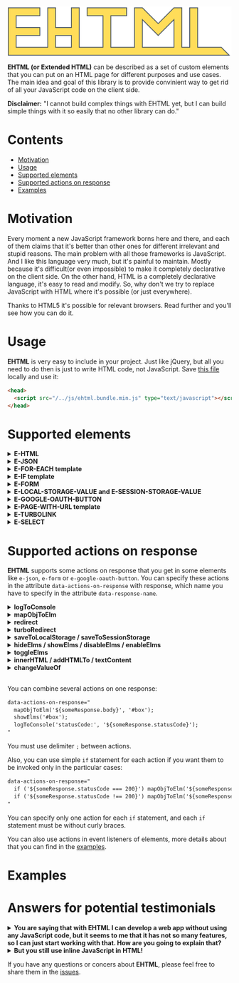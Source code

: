 <img src="https://raw.githubusercontent.com/Guseyn/logos/master/ehtml.svg?sanitize=true">

**EHTML (or Extended HTML)** can be described as a set of custom elements that you can put on an HTML page for different purposes and use cases. The main idea and goal of this library is to provide convinient way to get rid of all your JavaScript code on the client side.

**Disclaimer:** "I cannot build complex things with EHTML yet, but I can build simple things with it so easily that no other library can do."

# Contents

- [Motivation](#motivation)
- [Usage](#usage)
- [Supported elements](#supported-elements)
- [Supported actions on response](#supported-actions-on-response)
- [Examples](#examples)

# Motivation

Every moment a new JavaScript framework borns here and there, and each of them claims that it's better than other ones for different irrelevant and stupid reasons. The main problem with all those frameworks is JavaScript. And I like this language very much, but it's painful to maintain. Mostly because it's difficult(or even impossible) to make it completely declarative on the client side. On the other hand, HTML is a completely declarative language, it's easy to read and modify. So, why don't we try to replace JavaScript with HTML where it's possible (or just everywhere).

Thanks to HTML5 it's possible for relevant browsers. Read further and you'll see how you can do it.

# Usage

**EHTML** is very easy to include in your project. Just like jQuery, but all you need to do then is just to write HTML code, not JavaScript. Save [this file](https://github.com/Guseyn/EHTML/blob/master/ehtml.bundle.min.js) locally and use it:

```html
<head>
  <script src="/../js/ehtml.bundle.min.js" type="text/javascript"></script>
</head>
```

# Supported elements

<details>
  <summary><b>E-HTML</b></summary><br>
  
  Sometimes html files can be very big, so why not just split them into different smaller html files and put sort of links to them in the main html file? `e-html` allows you to do that by introducing a module system in HTML.

  So, let's say we have main `articles.html` file

  ```html
  <!DOCTYPE html>
  <html xmlns="http://www.w3.org/1999/xhtml" lang="en">

    <head>
      <link rel="shortcut icon" href="/../images/favicon.ico"/>
      <meta charset="UTF-8">
      <meta name="viewport" content="width=device-width, initial-scale=1">
      <title>e-html</title>
      <link rel="stylesheet" href="/../css/main.css">
      <script src="/../js/ehtml.bundle.min.js" type="text/javascript"></script>
    </head>

    <body class="main">
      <div class="articles">

        <e-html data-src="/../html/first.html"></e-html>
        <e-html data-src="/../html/second.html"></e-html>
        <e-html data-src="/../html/third.html"></e-html>
        <e-html data-src="/../html/fourth.html"></e-html>
        <e-html data-src="/../html/fifth.html"></e-html>
        <e-html data-src="/../html/sixth.html"></e-html>

      </div>
    </body>

  </html>
  ```

  and as you can see, we have 6 `e-html` tags there. And each of them refers to some html file which contains some part of the `article.hmtl`. This tag has only one custom attribute `data-src`, which tells us where exactly the file that we want to include is served.

  And for example, `first.html` would look something like this

  ```html
  <div class="article">
    <!-- some content of the first article -->
  </div>
  ```

  And when you open `articles.html` in a browser, it will be rendered as if you included all the parts in one file:

  ```html
  <!DOCTYPE html>
  <html xmlns="http://www.w3.org/1999/xhtml" lang="en">

    <head>
      <link rel="shortcut icon" href="/../images/favicon.ico"/>
      <meta charset="UTF-8">
      <meta name="viewport" content="width=device-width, initial-scale=1">
      <title>e-html</title>
      <link rel="stylesheet" href="/../css/main.css">
      <script src="/../js/ehtml.bundle.min.js" type="text/javascript"></script>
    </head>

    <body class="main">
      <div class="articles">

        <div class="article">
          <!-- content of the first article -->
        </div>
        <div class="article">
          <!-- content of the second article -->
        </div>
        <div class="article">
          <!-- content of the third article -->
        </div>
        <div class="article">
          <!-- content of the fourth article -->
        </div>
        <div class="article">
          <!-- content of the fith article -->
        </div>
        <div class="article">
          <!-- content of the sixth article -->
        </div>

      </div>
    </body>

  </html>
  ```

  The main benefit of using this element is that you can much more easily modify your big html files. So, instead of having one big html file where you have to find a specific part of it to modify, you can just find a file, which contains this specific part and make changes there.

  Of course, this element makes an additional http(s) request for fetching a specific part, but you can always cache the files, so it would not cause any performance issues.
</details>

<details>
  <summary><b>E-JSON</b></summary><br>
  
  `e-json` allows you to fetch `json` resource by `GET` request from the server and apply some actions on the response. So, for example, let's say you have an endpoint `/album/{title}`, which returns following response:

  ```json
  title = 'Humbug'
  {
    "title": "Humbug",
    "artist": "Arctic Monkeys",
    "type": "studio album",
    "releaseDate": "19 August 2009",
    "genre": "psychedelic rock, hard rock, stoner rock, desert rock",
    "length": "39:20",
    "label": "Domino",
    "producer": "James Ford, Joshua Homme"
  }
  ```

  Then you can fetch it via `e-json` like in following html code:

  ```html
  <e-json
    data-src="/../album/Humbug"
    data-response-name="albumResponse"
    data-actions-on-response="
      mapObjToElm('${albumResponse.body}', '#album-info');
    ">

    <template id="album-info" data-object-name="album">
      <div data-text="Title: ${album.title}"></div>
      <div data-text="Artist: ${album.artist}"></div>
      <div data-text="Type: ${album.type}"></div>
      <div data-text="Release date: ${album.releaseDate}"></div>
      <div data-text="Genre: ${album.genre}"></div>
      <div data-text="Length: ${album.length}"></div>
      <div data-text="Label: ${album.label}"></div>
      <div data-text="Producer: ${album.producer}"></div>
    </template>
  </e-json>
  ```

  So, `e-json` has attributes `data-src` which tells us where from we can fetch `json` response. Attribute `data-response-name` specifies the name that we want to use for the response. It contains `body`, `statusCode` and `headers` properties, so you can use them in the attribute `data-actions-on-response`. In this case we just decided to map `body` of our response to the element with id `album-info`, which also must have attribute `data-object-name`. This attribute specifies the name of the object that we want to map. It's important to mention that you can map object only to an element, which is in `e-json` that provides the object for mapping and also the mapping element must be `<template>`. More details about actions on response you can find in [this section](#supported-actions-on-response).

  If you need some request headers, you can specify them in the attribute `data-request-headers` with format `{ "headerName": "headerValue", ... }`.

  You can also add attributes `data-ajax-icon` and `data-progress-bar` as element selectors for presenting progress of fetching data from the server. You can see how to use them in the [examples](#examples).

</details>

<details>
  <summary><b>E-FOR-EACH template</b></summary><br>
  
  You can use standard `template` html element with attribute `is="e-for-each"` for iterating some object for mapping to an element. So, let's say you have an endpoint `/album/{title}/songs`, which returns following response:

  ```json
  title = 'Humbug'
  {
    "title": "Humbug",
    "artist": "Arctic Monkeys",
    "songs": [
      { "title": "My Propeller", "length": "3:27" },
      { "title": "Crying Lightning", "length": "3:43" },
      { "title": "Dangerous Animals", "length": "3:30" },
      { "title": "Secret Door", "length": "3:43" },
      { "title": "Potion Approaching", "length": "3:32" },
      { "title": "Fire and the Thud", "length": "3:57" },
      { "title": "Cornerstone", "length": "3:18" },
      { "title": "Dance Little Liar", "length": "4:43" },
      { "title": "Pretty Visitors", "length": "3:40" },
      { "title": "The Jeweller's Hands", "length": "5:42" }
    ]
  }
  ```

  Then your html code would be something like this:

  ```html
  <e-json
    data-src="/../album/Humbug/songs"
    data-response-name="albumResponse"
    data-actions-on-response="
      mapObjToElm('${albumResponse.body}', '#album-info');
    ">

    <tempalte id="album-info" data-object-name="album">

      <div data-text="Title: ${album.title}"></div>
      <div data-text="Artist: ${album.artist}"></div>

      <div><b data-text="${album.songs.length} songs:"></b></div>
      <template is="e-for-each" data-list-to-iterate="${album.songs}" data-item-name="song">
        <div class="song-box">
          <div data-text="No. ${song.index}/${album.songs.length}"></div>
          <div data-text="Title: ${song.title}"></div>
          <div data-text="Length: ${song.length}"></div>
        </div>
      </template>

    </template>
  </e-json>
  ```

  So, as you can see it's pretty straightforward: `e-for-each template` has attribute `data-list-to-iterate` where you can specify the list from the mapped object that you want to iterate. And attribute `data-item-name` specifies the name of the item that you want to map to the `template`. You can also use `index` property of the item in the mapping which starts from 1.

  When you open a browser, `template` will be replaced with its `n` times duplicated inner content for each item, where `n` is the length of the list that has been iterated:

  ```html
  <e-json
    data-src="/../album/Humbug/songs"
    data-response-name="albumResponse"
    data-actions-on-response="
      mapObjToElm('${albumResponse.body}', '#album-info');
    ">

    <div>Title: Humbug</div>
    <div>Artist: Arctic Monkeys</div>

    <div><b>10 songs:</b></div>
    <div class="song-box">
      <div>No. 1/10</div>
      <div>Title: My Propeller</div>
      <div>Length: 3:27</div>
    </div>
    <div class="song-box">
      <div>No. 2/10</div>
      <div>Title: Crying Lightning</div>
      <div>Length: 3:43</div>
    </div>
    <div class="song-box">
      <div>No. 3/10</div>
      <div>Title: Dangerous Animals</div>
      <div>Length: 3:30</div>
    </div>
    <div class="song-box">
      <div>No. 4/10</div>
      <div>Title: Secret Door</div>
      <div>Length: 3:43</div>
    </div>
    <div class="song-box">
      <div>No. 5/10</div>
      <div>Title: Potion Approaching</div>
      <div>Length: 3:32</div>
    </div>
    <div class="song-box">
      <div>No. 6/10</div>
      <div>Title: Fire and the Thud</div>
      <div>Length: 3:57</div>
    </div>
    <div class="song-box">
      <div>No. 7/10</div>
      <div>Title: Cornerstone</div>
      <div>Length: 3:18</div>
    </div>
    <div class="song-box">
      <div>No. 8/10</div>
      <div>Title: Dance Little Liar</div>
      <div>Length: 4:43</div>
    </div>
    <div class="song-box">
      <div>No. 9/10</div>
      <div>Title: Pretty Visitors</div>
      <div>Length: 3:40</div>
    </div>
    <div class="song-box">
      <div>No. 10/10</div>
      <div>Title: The Jeweller's Hands</div>
      <div>Length: 5:42</div>
    </div>

  </e-json>
  ```

</details>

<details>
  <summary><b>E-IF template</b></summary><br>
  
   This standard `template` html element with attribute `is="e-if"` decides if some particular part of html needs to be displayed or not while mapping some object to an element. So, let's say you have an endpoint `/album/{title}/songs`, which returns following response:

  ```json
  title = 'Humbug'
  {
    "title": "Humbug",
    "artist": "Arctic Monkeys",
    "songs": [
      { "title": "My Propeller", "length": "3:27" },
      { "title": "Crying Lightning", "length": "3:43" },
      { "title": "Dangerous Animals", "length": "3:30" },
      { "title": "Secret Door", "length": "3:43" },
      { "title": "Potion Approaching", "length": "3:32" },
      { "title": "Fire and the Thud", "length": "3:57" },
      { "title": "Cornerstone", "length": "3:18" },
      { "title": "Dance Little Liar", "length": "4:43" },
      { "title": "Pretty Visitors", "length": "3:40" },
      { "title": "The Jeweller's Hands", "length": "5:42" }
    ]
  }
  ```

  And you would like to display only songs that shorter than '3:30' in length. Then your html code would be something like this:

  ```html
  <e-json
    data-src="/../album/Humbug/songs"
    data-response-name="albumResponse"
    data-actions-on-response="
      mapObjToElm('${albumResponse.body}', '#album-info');
    ">

    <template id="album-info" data-object-name="album">

      <div data-text="Title: ${album.title}"></div>
      <div data-text="Artist: ${album.artist}"></div>

      <div><b>Songs that shorter than 3:30:</b></div>
      <template is="e-for-each" data-list-to-iterate="${album.songs}" data-item-name="song">

        <template is="e-if"
          data-condition-to-display="${(song.length.split(':')[0] * 60 + song.length.split(':')[1] * 1) <= 210}"
        >
          <div class="song-box">
            <div data-text="No. ${song.index}/${album.songs.length}"></div>
            <div data-text="Title: ${song.title}"></div>
            <div data-text="Length: ${song.length}"></div>
          </div>
        </template>
      
      </template>

    </template>
  </e-json>
  ```

  This element has only one attribute `data-condition-to-display` that specifies a condition whether inner content of the template has to be displayed.

  When you open a browser, you will see:

  ```html
  <e-json
    data-src="/../album/Humbug/songs"
    data-response-name="albumResponse"
    data-actions-on-response="
      mapObjToElm('${albumResponse.body}', '#album-info');
    ">

    <div>Title: Humbug</div>
    <div>Artist: Arctic Monkeys</div>

    <div><b>Songs that shorter than 3:30:</b></div>
    <div class="song-box">
      <div>No. 1/10</div>
      <div>Title: My Propeller</div>
      <div>Length: 3:27</div>
    </div>
    <div class="song-box">
      <div>No. 3/10</div>
      <div>Title: Dangerous Animals</div>
      <div>Length: 3:30</div>
    </div>
    <div class="song-box">
      <div>No. 7/10</div>
      <div>Title: Cornerstone</div>
      <div>Length: 3:18</div>
    </div>

  </e-json>
  ```

</details>

<details>
  <summary><b>E-FORM</b></summary><br>
  
   Custom element `e-form` is a great solution, if you want to send data from your form in JSON format. So, let's say you have an endpoint `/artist/{name}/albums/add` with method 'POST' and expected request body is something like:

  ```json
  name = 'Arctic Monkeys'
  {
    "title": "Humbug",
    "type": "studio album",
    "releaseDate": "19 August 2009",
    "genre": ["psychedelic rock", "hard rock", "stoner rock", "desert rock"],
    "length": "39:20",
    "label": "Domino",
    "producer": "James Ford, Joshua Homme"
  }
  ```

  Then you can make this request with following html code:

  ```html
  <e-form>
    
    Title:
    <input type="text" name="title">
    
    Type:
    <input type="radio" name="type" value="studio album" checked>
    <label for="one">One</label>

    <input type="radio" name="type" value="live album" checked>
    <label for="one">One</label>

    Release date:
    <input type="date" name="releaseDate">

    Genre:
    <input type="checkbox" name="genre" value="psychedelic rock">
    <input type="checkbox" name="genre" value="hard rock">
    <input type="checkbox" name="genre" value="stoner rock">
    <input type="checkbox" name="genre" value="desert rock">

    Total length:
    <input type="time" name="totalLength">

    Producer:
    <input type="text" name="producer">

    <button
      id="send"
      data-request-url="/artist/Arctic_Monkeys/albums/add"
      data-request-method="POST"
      data-request-headers="{}"
      data-ajax-icon="#ajaxIcon"
      data-response-name="savedAlbum"
      onclick="this.form.submit(this)"
      data-actions-on-response="
        logToConsole('response: ', '${savedAlbum}');
      "
    />

    <img id="ajaxIcon" src="/../images/ajax-loader.gif"/>
    
  </e-form>
  ```

  So, like standard `form` element `e-form` can have inputs with different types, selects, radio buttons, checkboxes and textareas. Every item in `e-form` mast have `name` attribute, which will be used as a key in the request body. And `value` of every item is used as a value for corresponding name in the request body.

  This element will be rendered as a standard `form` element with attribute `data-e-form="true"`, but it will send its data as json object. You can do it by attaching events on buttons or other active elements with function: `this.form.submit(this)`, which constructs a request body by the form's items and submits it. Such approach is much better than standard `action` attribute in the `form` tag because you can attach different requests on several active elements using the same form. 

  Also you have to add other information about the request you want to make in the attributes: `data-request-url`, `data-request-method`, `data-request-headers`. You can even add attributes like `data-ajax-icon`, `data-progress-bar` and `data-upload-progress-bar` which can display progress of the request.

  Like for `e-json`, you can do [some actions on response](#suppoted-actions-on-response) with the name that you specify in `data-response-name` attribute. In this case, we just log the response from the request. 

  You can also do validation of your e-forms by attributes: `required`, `pattern`, `data-validation-error-class-for-element`, `data-validation-error-class-for-message-box`, `data-validation-bad-format-error-message` and `data-validation-min-files-number`. More details you can find in the [examples](#examples).

</details>

<details>
  <summary><b>E-LOCAL-STORAGE-VALUE and E-SESSION-STORAGE-VALUE</b></summary><br>
  
  For retrieving values from local storage you can use `e-local-storage-value` and use it in a form:

  ```html
  <e-form>
    
    <e-local-storage-value name="jwt" data-key="jwtToken"></e-local-storage-value>

    <button
      id="send"
      data-request-url="/verify"
      data-request-method="POST"
      data-request-headers="{}"
      data-ajax-icon="#ajaxIcon"
      data-response-name="response"
      onclick="this.form.submit(this)"
      data-actions-on-response="
        logToConsole('response: ', '${response}');
      "
    />

    <img id="ajaxIcon" src="/../images/ajax-loader.gif"/>
    
  </e-form>
  ```

  Element `e-local-storage-value` behaves like any input element in the `e-form`: it has attribute `name` which will be used as a key in request body, and value of the `e-local-storage-value` is a value that is stored in the local storage with the key that you specify in the `data-key` attribute.

  So, in this case `e-form` will construct following request body:

  ```json
  {
    "jwt": "some value from local storage with key 'jwtToken' (it's like localStorage.getItem('jwtToken'))" 
  }
  ```

  Element `e-session-storage-value` works in the same way as `e-local-storage-value` but with session storage:

  ```html
  <e-form>
    
    <e-local-session-value name="sessionToken" data-key="token"></e-local-storage-value>

    <button
      id="send"
      data-request-url="/verify/"
      data-request-method="POST"
      data-request-headers="{}"
      data-ajax-icon="#ajaxIcon"
      data-response-name="response"
      onclick="this.form.submit(this)"
      data-actions-on-response="
        logToConsole('response: ', '${response}');
      "
    />

    <img id="ajaxIcon" src="/../images/ajax-loader.gif"/>
    
  </e-form>
  ```

  ```json
  {
    "sessionToken": "some value from session storage with key 'token' (it's like sessionStorage.getItem('token'))" 
  }
  ```

  You can also get items from local and session storages in the attributes of any elements: `some-attr="${localStorage.getItem('itemName')}"` or `some-attr="${sessionStorage.getItem('itemName')}"`.

</details>

<details>
  <summary><b>E-GOOGLE-OAUTH-BUTTON</b></summary><br>
  
  You can integrate Google Sign-In into your web app just by adding one button:

  ```html
  <e-google-oauth-button
    class="customSignIn"
    data-client-id="8310979471-lvmkisk1b33fjd25pjjqe8v8fa72rq2q.apps.googleusercontent.com"
    data-redirect-url="/../google"
    data-cookiepolicy="single_host_origin"
    data-scope="profile"
    data-request-token-key="googleToken"
    data-response-name="responseWithToken"
    data-actions-on-response="
      saveToLocalStorage('jwt', '${responseWithToken.body.jwt}');
    ">

    <span id="google-icon" class="icon"></span>
    <span class="buttonText">Sign in with Google</span>

  </e-google-oauth-button>
  ```

  It will be rendered as a simple button with attribute `data-e-google-oauth-button="true"`. You can configure google oauth with custom attributes: `data-client-id`, `data-redirect-url`, `data-cookiepolicy` and `data-scope`.

  Attribute `data-request-token-key` specifies a key in the request body that you will send to your api after it's been obtained from google endpoint. So, in this case your endpoint with path `/../google`(which you specified in the `data-redirect-url`) would expect request body: `{ "googleToken": "<some token from google>" }`. And let's say your endpoint returns response with **jwt** token that's based on user data, which has been recived by "googleToken". You can use this response in attribute `data-actions-on-response`. For example, in this case we save it to local storage. The name of the response you specify in `data-response-name` like in `e-json` or `e-form`.

  Demo of `e-google-oauth-button` you can find in the [examples](#examples).

</details>

<details>
  <summary><b>E-PAGE-WITH-URL template</b></summary><br>
  
  You can define url parameters via template with attribute `is="e-page-with-url"`:

  ```html
  <body>
    <template is="e-page-with-url" data-url-pattern="/album/{title}">
      <!-- content -->
    </template>
  </body>
  ```

  Or for example:

  ```html
  <body>
    <template is="e-page-with-url" data-url-pattern="/artists?search={query}">
      <!-- content -->
    </e-page-with-url>
  </body>
  ```

  You can get url parameters in any attributes of any elements via `urlParams` object: `some-attr="${urlParams.someValue}"`. It's important to place `e-page-with-url` in the beginning of `<body>` with all elements that use `urlParams` inside of it:

  ```html
  <body>
    <template is="e-page-with-url" data-url-pattern="/album/{title}">
      
      <div data-text="Album title: ${urlParams.title}"></div>

    </template>
  </body>
  ```

  So, for example, when you open url `http://0.0.0.0:8000/album/Humbug` in a browser, you would see:

  ```html
  <body>
      
    <div>Album title: Humbug</div>

  </body>
  ```

  Element `e-page-with-url` is a template because we have to initialize `urlParams` before we render all elements that use those parameters. 

  More details you can find in the [examples](#examples).

</details>

<details>
  <summary><b>E-TURBOLINK</b></summary><br>
  
  **EHTML** supports [turbolinks](https://github.com/turbolinks/turbolinks) via `e-turbolink`. The main difference from classic turbolinks is that `e-tubolink` does not merge `<head>` from the page it fetches. The idea behind this decision was that it would make rendered html code much cleaner(but this decision is still discussable).

  ```html
  <e-turbolink data-href="/../html/next.html" data-ajax-favicon="/../images/ajax-loader.gif">
    next page
  </e-turbolink>
  ```

  `e-turbolink` will be rendered as a simple link `<a>` with attribute `data-e-turbolink="true"`. When you click on a `e-turbolink`, it fetches a page which is served with the path that you specify in the attribute `data-href`, extracts `<body>` from there and swaps it with current `<body>`. Also it saves history, so you can use Reload, Back and Forward buttons in the browser.

  As `e-turbolink` does not merge `<head>`, you have to design it in a way so it would work for every page that you want to "turbolink" there.

  Also you can specify ajax favicon via attribute `data-ajax-favicon`, but it would probably not work in Chrome, as it does not support `gif` format in the favicons.

  But you can use progress bars instead via `data-with-progress-bar`:

  ```html
  <e-turbolink data-href="/../html/next.html" data-with-progress-bar="progress-bar">
    next page
  </e-turbolink>
  ```
  where value of this attribute is a css class:

  ```css
  .progress-bar {
    width: 100%;
  }
  ```

  You can also specify a place for the progress bar via attribute `data-progress-bar-place`, by default it's `body`.

  Demo of `e-turbolink` you can find in the [examples](#examples).

</details>

<details>
  <summary><b>E-SELECT</b></summary><br>
  
  Standard `select` can be better. For example, it would be great if we could set a value to it, so it would be selected automatically on render. `e-select` does such thing:

  ```html
  <e-select
    name="color" 
    value="green">
    <option value="red" name="color">Red</option>
    <option value="green" name="color">Green</option>
    <option value="blue" name="color">Blue</option>
  </e-select>
  ```

  It will be rendered as a simple select with attribute `data-e-select="true"` with automatically selected value that you specify in attribute `value`.

  Demo of `e-select` you can find in the [examples](#examples).

</details>

# Supported actions on response

**EHTML** supports some actions on response that you get in some elements like `e-json`, `e-form` or `e-google-oauth-button`. You can specify these actions in the attribute `data-actions-on-response` with response, which name you have to specify in the attribute `data-response-name`.

<details>
  <summary><b>logToConsole</b></summary><br>
  
  If you just want to log response to console, use `logToConsole` function:

  ```html
  data-actions-on-response="logToConsole('${someResponse}')"
  ```

</details>

<details>
  <summary><b>mapObjToElm</b></summary><br>
  
  You can map response object to element which must be `<template>`.

  ```html
  data-actions-on-response="mapObjToElm('${someResponse.body}', '#someTemplateId')"
  ```

  Element with id `someTemplateId` must have `data-object-name`, so you can use object name in the mapping. You can use any selector for the second argument, but this function will only map the first element that was found by the selector you specified.

</details>

<details>
  <summary><b>redirect</b></summary><br>
  
  You can redirect on response:

  ```html
  data-actions-on-response="redirect('/../some/path/${someResponse.body.itemId}')"
  ```

</details>

<details>
  <summary><b>turboRedirect</b></summary><br>
  
  You can redirect in the turbo style on response:

  ```html
  data-actions-on-response="turboRedirect('/../some/path/${someResponse.body.itemId}', { 'headerName': 'headerValue' }, { 'progressBarPlace': '#boxId', 'progressBarClassName': 'progress-bar', 'ajaxFavicon': '/../images/favicon.gif' })"
  ```

  You can specify headers if you need them, otherwise just put empty object: `{ }`. Also, you can specify optionaly `progressBarPlace`, `progressBarClassName` and `ajaxFavicon` like in the `e-turbolink`.


</details>

<details>
  <summary><b>saveToLocalStorage / saveToSessionStorage</b></summary><br>
  
  You can save some value from the response to the `localStorage` or `sessionStorage`:

  ```html
  data-actions-on-response="
    saveToLocalStorage('key', ${someResponse.body.value}');
    saveToSessionStorage('key', ${someResponse.body.value}');
  "
  ```

  You can specify headers if you need them, otherwise just put empty object: `{ }`. Also, you can specify optionaly `progressBarPlace`, `progressBarClassName` and `ajaxFavicon` like in the `e-turbolink`.


</details>

<details>
  <summary><b>hideElms / showElms / disableElms / enableElms</b></summary><br>
  
  You can hide, show, disable and enable elements on response:

  ```html
  data-actions-on-response="
    hideElms('#someId', '.someClassName', ...);
    showElms('#someId', '.someClassName', ...);
    disableElms('#someId', '.someClassName', ...);
    enableElms('#someId', '.someClassName', ...);
  "
  ```

</details>

<details>
  <summary><b>toggleElms</b></summary><br>
  
  You can toggle class name for elments on response:

  ```html
  data-actions-on-response="toggleElms('someClassName', '#someId', '.someClassName', ...)"
  ```

</details>

<details>
  <summary><b>innerHTML / addHTMLTo / textContent</b></summary><br>
  
  You can load html or text content into some element from some resource on response:

  ```html
  data-actions-on-response="
    innerHTML('#someElmSelector', '/../path/to/html/file.html', { 'headerName': 'headerValue' });
    addHTMLTo('#someElmSelector', '/../path/to/html/file.html', { 'headerName': 'headerValue' });
    textContent('#someElmSelector', '/../path/to/html/file.html', { 'headerName': 'headerValue' });
  "
  ```

  These three actions have arguments: `elmSelector`, `url` and `headers`. So, they load or append some content that was fetch by `url` and `headers` into the element that you specify by `elmSelector`.

</details>

<details>
  <summary><b>changeValueOf</b></summary><br>
  
  You can change the value of some input element on response:

  ```html
  data-actions-on-response="changeValueOf('#someElmSelector', '${someResponse.body.someValue}')"
  ```

</details>

##

You can combine several actions on one response:

```html
data-actions-on-response="
  mapObjToElm('${someResponse.body}', '#box');
  showElms('#box');
  logToConsole('statusCode:', '${someResponse.statusCode}');
"
```

You must use delimiter `;` between actions.

Also, you can use simple `if` statement for each action if you want them to be invoked only in the particular cases:

```html
data-actions-on-response="
  if ('${someResponse.statusCode === 200}') mapObjToElm('${someResponse.body}', '#response-box');
  if ('${someResponse.statusCode !== 200}') mapObjToElm('${someResponse.body}', '#error-box');
"
```

You can specify only one action for each `if` statement, and each `if` statement must be without curly braces.

You can also use actions in event listeners of elements, more details about that you can find in the [examples](#examples).

# Examples

# Answers for potential testimonials

<details>
  <summary><b>You are saying that with EHTML I can develop a web app without using any JavaScript code, but it seems to me that it has not so many features, so I can just start working with that. How are you going to explain that?</b></summary><br>
  
  It's true. Right now **EHTML** has few essential features that you can use only for very simple applications like admin pages or something like that. But it's only the first version, and new features and tools in this library is just a question of time and effort that me and probably you can put into it.

  But even now you can build quite interesting things just using simple html: load pages with some information, send forms, make navigations with turbolinks, make authorization via google and get url parameters by specified pattern.

  **EHTML** does not have a lot of stuff, I know. But the approach that this library provides is phenomenal, at least to me. Yes, I cannot build complex things with **EHTML** yet, but I can build simple things with it so easily that no other library can do.

</details>

<details>
  <summary><b>But you still use inline JavaScript in HTML!</b></summary><br>
  
  It's true. But it's not so critical and at least it looks declarative if you just invoke functions there and no more. In the future we can introduce new different components which could encapsulate all predefined events and behaviour, so we would not have to write even inline JavaScript. But for the moment, it's good enough as a temporary solution.

</details>

If you have any questions or concers about **EHTML**, please feel free to share them in the [issues](https://github.com/Guseyn/EHTML/issues).
